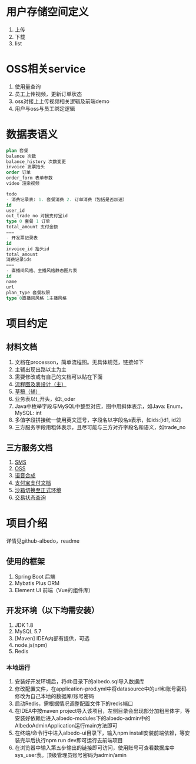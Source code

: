 # 用户存储空间定义
1. 上传
2. 下载
3. list

# OSS相关service
1. 使用量查询
2. 员工上传视频，更新订单状态
3. oss对接上上传视频相关逻辑及前端demo
4. 用户与oss与员工绑定逻辑

# 数据表语义
``` sql
plan 套餐
balance 次数
balance_history 次数变更
invoice 发票抬头
order 订单
order_form 表单参数
video 渲染视频

todo 
- 消费记录表: 1. 套餐消费 2. 订单消费（包括是否加速）
id
user_id
out_trade_no 对接支付宝id
type 0 套餐 1 订单
total_amount 支付金额
===
- 开发票记录表
id
invoice_id 抬头id
total_amount
消费记录ids
===
- 直播间风格、主播风格静态图片表
id
name
url
plan_type 套餐权限
type 0直播间风格 1主播风格
```
# 项目约定

## 材料文档
1. 文档在processon，简单流程图。无具体规范，链接如下
2. 主辅出现出路以主为主
3. 需要修改或有自己的文档可以贴在下面
  1. [流程图及表设计（主）](https://www.processon.com/view/link/5f38bb461e085306e15da3c9)
  2. [草稿（辅）](https://www.processon.com/view/link/5f1d858d637689168e352728)
4. 业务表以t_开头，如t_oder
2. Java中枚举字段与MySQL中整型对应，图中用斜体表示，如Java: Enum，MySQL: int
5. 多值字段拼接统一使用英文逗号，字段名以字段名s表示，如ids:[id1, id2]
6. 三方服务字段用粗体表示，且尽可能与三方对齐字段名和语义，如trade_no

## 三方服务文档
1. [SMS](https://help.aliyun.com/document_detail/102715.html?spm=5176.8195934.1283918.7.39e06a7d3w17Ug#concept-t4w-pcs-ggb)
2. [OSS](https://help.aliyun.com/product/31815.html?spm=5176.10695662.5694434980.7.2f2d36b92lYrEe)
3. [语音合成](https://help.aliyun.com/document_detail/84437.html?spm=5176.12061040.1228750.3.4e724779xH8QRr)
4. [支付宝支付文档](https://opendocs.alipay.com/apis/api_1/alipay.trade.wap.pay#%E5%93%8D%E5%BA%94%E5%8F%82%E6%95%B0)
5. [沙箱切换至正式环境](https://opensupport.alipay.com/support/helpcenter/190/201602483976?ant_source=antsupport)
6. [交易状态查询](https://opensupport.alipay.com/support/helpcenter/194/201602516393?ant_source=antsupport)

# 项目介绍
详情见github-albedo，readme

## 使用的框架
1. Spring Boot 后端
2. Mybatis Plus ORM
3. Element UI 前端（Vue的组件库）

## 开发环境（以下均需安装）
1. JDK 1.8
2. MySQL 5.7
3. [Maven] IDEA内部有提供，可选
4. node.js(npm)
5. Redis

### 本地运行
1. 安装好开发环境后，将db目录下的albedo.sql导入数据库
2. 修改配置文件，在application-prod.yml中将datasource中的url和账号密码修改为自己本地的数据库/账号密码
3. 启动Redis，需根据情况调整配置文件下的redis端口
4. 在IDEA中按maven project导入该项目，左侧目录会出现部分加粗黑体字，等安装好依赖后进入albedo-modules下的albedo-admin中的AlbedoAdminApplication运行main方法即可
5. 在终端/命令行中进入albedo-ui目录下，输入npm install安装前端依赖，等安装完毕后执行npm run dev即可运行去前端项目
6. 在浏览器中输入第五步输出的链接即可访问，使用账号可查看数据库中sys_user表。顶级管理员账号密码为admin/amin
